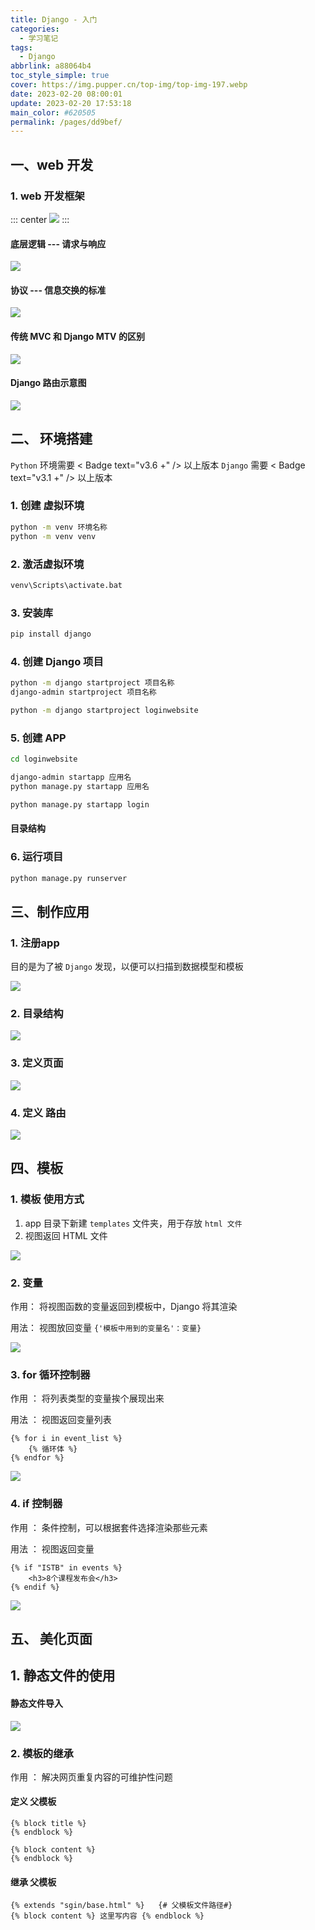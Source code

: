 ```yaml
---
title: Django - 入门
categories: 
  - 学习笔记
tags: 
  - Django
abbrlink: a88064b4
toc_style_simple: true
cover: https://img.pupper.cn/top-img/top-img-197.webp
date: 2023-02-20 08:00:01
update: 2023-02-20 17:53:18
main_color: #620505
permalink: /pages/dd9bef/
---
```


## 一、web 开发

### 1. web 开发框架

::: center
![](https://img.pupper.cn/img/20220726093943.png)
:::

#### 底层逻辑 --- 请求与响应

![](https://img.pupper.cn/img/20220726094002.png)

#### 协议 --- 信息交换的标准

![](https://img.pupper.cn/img/20220726094026.png)

#### 传统 MVC 和 Django MTV 的区别

![](https://img.pupper.cn/img/20220726094058.png)

#### Django 路由示意图

![](https://img.pupper.cn/img/20220726094124.png)

## 二、 环境搭建

`Python` 环境需要 < Badge text="v3.6 +" /> 以上版本
`Django` 需要 < Badge text="v3.1 +" /> 以上版本

### 1. 创建 虚拟环境

```cmd
python -m venv 环境名称
python -m venv venv
```

### 2. 激活虚拟环境

```cmd
venv\Scripts\activate.bat
```

### 3. 安装库

```cmd
pip install django
```

### 4. 创建 Django 项目

```cmd
python -m django startproject 项目名称
django-admin startproject 项目名称

python -m django startproject loginwebsite
```

### 5. 创建 APP

```cmd
cd loginwebsite

django-admin startapp 应用名
python manage.py startapp 应用名

python manage.py startapp login	
```

#### 目录结构



### 6. 运行项目

```cmd
python manage.py runserver
```

## 三、制作应用

### 1. 注册app

目的是为了被 `Django` 发现，以便可以扫描到数据模型和模板

![](https://img.pupper.cn/img/20220726094150.png)

### 2. 目录结构

![](https://img.pupper.cn/img/20220726094209.png)

### 3. 定义页面

![](https://img.pupper.cn/img/20220726094228.png)

### 4. 定义 路由

![](https://img.pupper.cn/img/20220726094249.png)

## 四、模板

### 1. 模板 使用方式

1.  app 目录下新建 `templates` 文件夹，用于存放 `html 文件`
2.  视图返回 HTML 文件

![](https://img.pupper.cn/img/20220726094311.png)

### 2. 变量

作用： 将视图函数的变量返回到模板中，Django 将其渲染

用法： 视图放回变量 `{'模板中用到的变量名'：变量}`

![](https://img.pupper.cn/img/20220726094338.png)

### 3. for 循环控制器

作用 ： 将列表类型的变量挨个展现出来

用法 ： 视图返回变量列表

```django
{% for i in event_list %}
	{% 循环体 %}
{% endfor %}
```

![](https://img.pupper.cn/img/20220726094402.png)

### 4. if 控制器

作用 ： 条件控制，可以根据套件选择渲染那些元素

用法 ： 视图返回变量

```django
{% if "ISTB" in events %}
	<h3>8个课程发布会</h3>
{% endif %}
```

![](https://img.pupper.cn/img/20220726094428.png)

## 五、 美化页面

## 1.  静态文件的使用

#### 静态文件导入

![](https://img.pupper.cn/img/20220726094451.png)

### 2. 模板的继承

作用 ： 解决网页重复内容的可维护性问题

#### 定义 父模板

```django
{% block title %}
{% endblock %}

{% block content %}
{% endblock %}
```

#### 继承 父模板

```django
{% extends "sgin/base.html" %}   {# 父模板文件路径#}
{% block content %} 这里写内容 {% endblock %}
```
